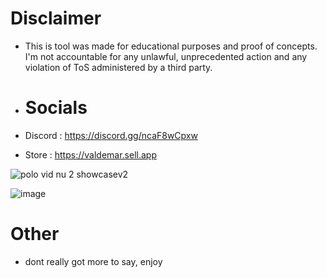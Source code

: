 # Disclaimer
- This is tool was made for educational purposes and proof of concepts. I'm not accountable for any unlawful, unprecedented action and any violation of ToS administered by a third party.

- # Socials
- Discord : https://discord.gg/ncaF8wCpxw
- Store : https://valdemar.sell.app

![polo vid nu 2 showcasev2](https://github.com/user-attachments/assets/eaca7c08-2bd4-45d1-ad8e-52bb428cbd60)

![image](https://github.com/user-attachments/assets/d0246a6c-bc85-4fa8-8951-d771a6840a40)

# Other
- dont really got more to say, enjoy
